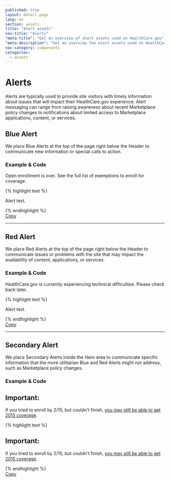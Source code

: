 ```yaml
---
published: true
layout: detail-page
lang: en
section: assets
title: "Alert assets"
nav-title: "Alerts"
"meta-title": "Get an overview of alert assets used on HealthCare.gov"
"meta-description": "Get an overview the alert assets used on HealthCare.gov. Alerts are typically used to provide site visitors with timely information about issues that will impact their HealthCare.gov experience"
nav-category: components
categories:
  - assets
---
```


# Alerts

<div class="intro">
Alerts are typically used to provide site visitors with timely information about issues that will impact their HealthCare.gov experience. Alert messaging can range from raising awareness about recent Marketplace policy changes to notifications about limited access to Marketplace applications, content, or services.
</div>

<div class="hr"></div>

## Blue Alert

We place Blue Alerts at the top of the page right below the Header to communicate new information or special calls to action.

<h3 class="label-opensans">Example &amp; Code</h3>

<div class="code-wrapper">
<div class="preview">
	<div class="container">
		<div class="top-content centered row">
			<div class="alert blue-bg col-md-8 col-md-offset-2">
				<p>Open enrollment is over. See the full list of exemptions to enroll for coverage.</p>
			</div>
		</div>
	</div>
</div>
<div id="blue-alert-code">
	{% highlight text %}
	<div class="container">
		<div class="top-content centered row">
			<div class="alert blue-bg col-md-8 col-md-offset-2">
				<p>Alert text.</p>
			</div>
		</div>
	</div>
	{% endhighlight %}
</div>
<a href="javascript:;" class="copy-button" title="Click to copy me." data-clipboard-target="blue-alert-code" role="button">Copy</a>
</div>

* * *

## Red Alert

We place Red Alerts at the top of the page right below the Header to communicate issues or problems with the site that may impact the availability of content, applications, or services.

<h3 class="label-opensans">Example &amp; Code</h3>

<div class="code-wrapper">
<div class="preview">
	<div class="container">
		<div class="top-content centered row">
			<div class="alert alert-danger col-md-8 col-md-offset-2">
				<p>HealthCare.gov is currently experiencing technical difficulties. Please check back later.</p>
			</div>
		</div>
	</div>
</div>
<div id="red-alert-code">
	{% highlight text %}
	<div class="container">
		<div class="top-content centered row">
		<div class="alert alert-danger col-md-8 col-md-offset-2">
			<p>Alert text.</p>
		</div>
	</div>
	{% endhighlight %}
</div>
<a href="javascript:;" class="copy-button" title="Click to copy me." data-clipboard-target="red-alert-code" role="button">Copy</a>
</div>

* * *

## Secondary Alert

We place Secondary Alerts inside the Hero area to communicate specific information that the more utilitarian Blue and Red Alerts might not address, such as Marketplace policy changes.

<h3 class="label-opensans">Example &amp; Code</h3>

<div class="code-wrapper">
<div class="preview row">
	<div id="secondary-alert" class="col-xs-12">
		<div class="hero-message">
			<div class="message-icon">
				<span class="glyphicon glyphicon-star" aria-hidden="true"></span>
			</div>
			<div>
				<div>
					<div><h2>Important:</h2>
						 <p>If you tried to enroll by 2/15, but couldn’t finish, <a href="#">you may still be able to get 2015 coverage</a>.</p>
					</div>
				</div>
			</div>
		</div>
	</div>
</div>
<div id="secondary-alert-code">
	{% highlight text %}
	<div id="secondary-alert" class="col-xs-12">
		<div class="hero-message">
			<div class="message-icon">
				<span class="glyphicon glyphicon-star" aria-hidden="true"></span>
			</div>
			<div>
				<div>
					<div><h2>Important:</h2>
						 <p>If you tried to enroll by 2/15, but couldn’t finish, <a href="#">you may still be able to get 2015 coverage</a>.</p>
					</div>
				</div>
			</div>
		</div>
	</div>
	{% endhighlight %}
</div>
<a href="javascript:;" class="copy-button" title="Click to copy me." data-clipboard-target="secondary-alert-code" role="button">Copy</a>
</div>
